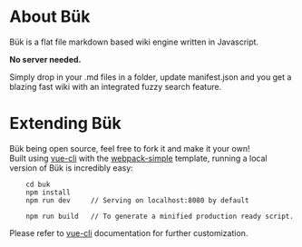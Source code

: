 # About Bük

Bük is a flat file markdown based wiki engine written in Javascript.

**No server needed.**  

Simply drop in your .md files in a folder, update manifest.json and you get a blazing fast wiki with an integrated fuzzy search feature.

# Extending Bük

Bük being open source, feel free to fork it and make it your own!  
Built using [vue-cli](https://github.com/vuejs/vue-cli) with the [webpack-simple](https://github.com/vuejs-templates/webpack-simple) template, running a local version of Bük is incredibly easy:
```
    cd buk
    npm install
    npm run dev     // Serving on localhost:8080 by default
    
    npm run build   // To generate a minified production ready script.
```

Please refer to [vue-cli](https://github.com/vuejs/vue-cli) documentation for further customization.
